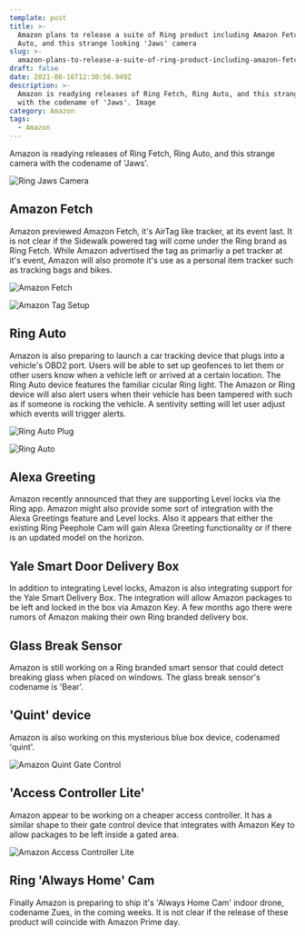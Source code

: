 ```yaml
---
template: post
title: >-
  Amazon plans to release a suite of Ring product including Amazon Fetch, Ring
  Auto, and this strange looking 'Jaws' camera
slug: >-
  amazon-plans-to-release-a-suite-of-ring-product-including-amazon-fetch-ring-auto-and-this-strange-looking-jaws-camera
draft: false
date: 2021-06-16T12:30:56.949Z
description: >-
  Amazon is readying releases of Ring Fetch, Ring Auto, and this strange camera
  with the codename of 'Jaws'. Image
category: Amazon
tags:
  - Amazon
---
```

Amazon is readying releases of Ring Fetch, Ring Auto, and this strange camera with the codename of 'Jaws'. 

![](/media/jaws_device_big_image-2x.png "Ring Jaws Camera")

## Amazon Fetch

Amazon previewed Amazon Fetch, it's AirTag like tracker, at its event last. It is not clear if the Sidewalk powered tag will come under the Ring brand as Ring Fetch. While Amazon advertised the tag as primarliy a pet tracker at it's event, Amazon will also promote it's use as a personal item tracker such as tracking bags and bikes.

![](/media/post_setup_tag_icon.jpg "Amazon Fetch")

![](/media/post_setup_tag_intro.jpg "Amazon Tag Setup")

## Ring Auto

Amazon is also preparing to launch a car tracking device that plugs into a vehicle's OBD2 port. Users will be able to set up geofences to let them or other users know when a vehicle left or arrived at a certain location. The Ring Auto device features the familiar cicular Ring light. The Amazon or Ring device will also alert users when their vehicle has been tampered with such as if someone is rocking the vehicle. A sentivity setting will let user adjust which events will trigger alerts.

![](/media/group_autos-2x-copy.jpg "Ring Auto Plug")

![](/media/post_setup_tag_intro.jpg "Ring Auto")

## Alexa Greeting

Amazon recently announced that they are supporting Level locks via the Ring app. Amazon might also provide some sort of integration with the Alexa Greetings feature and Level locks. Also it appears that either the existing Ring Peephole Cam will gain Alexa Greeting functionality or if there is an updated model on the horizon.

## Yale Smart Door Delivery Box

In addition to integrating Level locks, Amazon is also integrating support for the Yale Smart Delivery Box. The integration will allow Amazon packages to be left and locked in the box via Amazon Key. A few months ago there were rumors of Amazon making their own Ring branded delivery box.

## Glass Break Sensor

Amazon is still working on a Ring branded smart sensor that could detect breaking glass when placed on windows. The glass break sensor's codename is 'Bear'.

## 'Quint' device

Amazon is also working on this mysterious blue box device, codenamed 'quint'. 

![](/media/quint_device_big_image-2x-copy.jpg "Amazon Quint Gate Control")

## 'Access Controller Lite'

Amazon appear to be working on a cheaper access controller. It has a similar shape to their gate control device that integrates with Amazon Key to allow packages to be left inside a gated area.

![](/media/device_racl_large-2x-copy.jpg "Amazon Access Controller Lite")

## Ring 'Always Home' Cam

Finally Amazon is preparing to ship it's 'Always Home Cam' indoor drone, codename Zues, in the coming weeks. It is not clear if the release of these product will coincide with Amazon Prime day.
